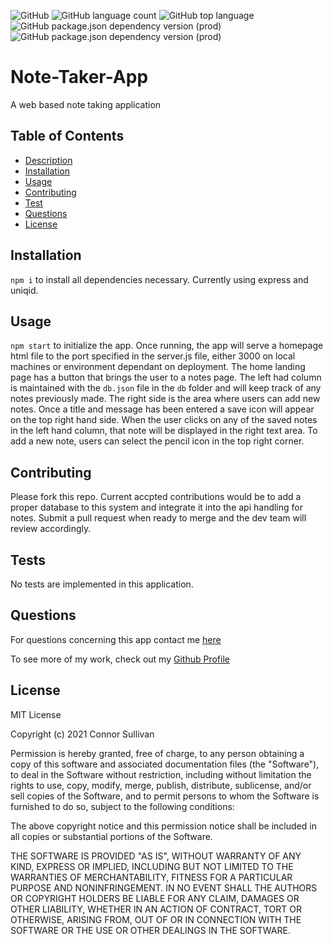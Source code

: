 ![GitHub](https://img.shields.io/github/license/Koxuvar/Note-Taker-App)
![GitHub language count](https://img.shields.io/github/languages/count/Koxuvar/Note-Taker-App)
![GitHub top language](https://img.shields.io/github/languages/top/Koxuvar/Note-Taker-App)
![GitHub package.json dependency version (prod)](https://img.shields.io/github/package-json/dependency-version/Koxuvar/Note-Taker-App/express)
![GitHub package.json dependency version (prod)](https://img.shields.io/github/package-json/dependency-version/Koxuvar/Note-Taker-App/uniqid)


# Note-Taker-App
A web based note taking application

## Table of Contents

 - [Description](#Description)
 - [Installation](#Installation)
 - [Usage](#Usage)
 - [Contributing](#Contributing)
 - [Test](#Tests)
 - [Questions](#Questions)
 - [License](#License)

 ## Installation

 ```npm i``` to install all dependencies necessary. Currently using express and uniqid.

 ## Usage

 ```npm start``` to initialize the app. Once running, the app will serve a homepage html file to the port specified in the server.js file, either 3000 on local machines or environment dependant on deployment. The home landing page has a button that brings the user to a notes page. The left had column is maintained with the ```db.json``` file in the ```db``` folder and will keep track of any notes previously made. The right side is the area where users can add new notes. Once a title and message has been entered a save icon will appear on the top right hand side. When the user clicks on any of the saved notes in the left hand column, that note will be displayed in the right text area. To add a new note, users can select the pencil icon in the top right corner.

 ## Contributing

 Please fork this repo. Current accpted contributions would be to add a proper database to this system and integrate it into the api handling for notes. Submit a pull request when ready to merge and the dev team will review accordingly.

 ## Tests

 No tests are implemented in this application.

 ## Questions

 For questions concerning this app contact me [here](mailto:connor@mmvdesigns.com)
 
 To see more of my work, check out my [Github Profile](http://www.github.com/Koxuvar)

 ## License

 MIT License
 
 Copyright (c) 2021 Connor Sullivan
 
 Permission is hereby granted, free of charge, to any person obtaining a copy
 of this software and associated documentation files (the "Software"), to deal
 in the Software without restriction, including without limitation the rights
 to use, copy, modify, merge, publish, distribute, sublicense, and/or sell
 copies of the Software, and to permit persons to whom the Software is
 furnished to do so, subject to the following conditions:
 
 The above copyright notice and this permission notice shall be included in all
 copies or substantial portions of the Software.
 
 THE SOFTWARE IS PROVIDED "AS IS", WITHOUT WARRANTY OF ANY KIND, EXPRESS OR
 IMPLIED, INCLUDING BUT NOT LIMITED TO THE WARRANTIES OF MERCHANTABILITY,
 FITNESS FOR A PARTICULAR PURPOSE AND NONINFRINGEMENT. IN NO EVENT SHALL THE
 AUTHORS OR COPYRIGHT HOLDERS BE LIABLE FOR ANY CLAIM, DAMAGES OR OTHER
 LIABILITY, WHETHER IN AN ACTION OF CONTRACT, TORT OR OTHERWISE, ARISING FROM,
 OUT OF OR IN CONNECTION WITH THE SOFTWARE OR THE USE OR OTHER DEALINGS IN THE
 SOFTWARE.
